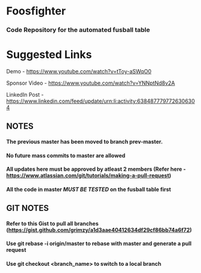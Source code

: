 # Foosfighter
### Code Repository for the automated fusball table

# Suggested Links

Demo - https://www.youtube.com/watch?v=tToy-aSWqO0

Sponsor Video - https://www.youtube.com/watch?v=YNNptNd8v2A

LinkedIn Post - https://www.linkedin.com/feed/update/urn:li:activity:6384877797726306304

## NOTES
#### The previous master has been moved to branch prev-master.
#### No future mass commits to master are allowed
#### All updates here must be approved by atleast 2 members (Refer here - https://www.atlassian.com/git/tutorials/making-a-pull-request)
#### All the code in master *MUST BE TESTED* on the fusball table first

## GIT NOTES
#### Refer to this Gist to pull all branches (https://gist.github.com/grimzy/a1d3aae40412634df29cf86bb74a6f72)
#### Use git rebase -i origin/master to rebase with master and generate a pull request
#### Use git checkout <branch_name> to switch to a local branch
